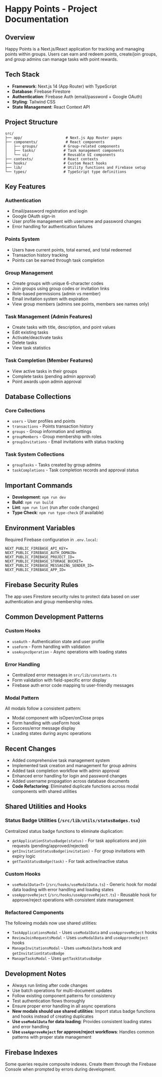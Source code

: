 # Happy Points - Project Documentation

## Overview
Happy Points is a Next.js/React application for tracking and managing points within groups. Users can earn and redeem points, create/join groups, and group admins can manage tasks with point rewards.

## Tech Stack
- **Framework**: Next.js 14 (App Router) with TypeScript
- **Database**: Firebase Firestore
- **Authentication**: Firebase Auth (email/password + Google OAuth)
- **Styling**: Tailwind CSS
- **State Management**: React Context API

## Project Structure
```
src/
├── app/                    # Next.js App Router pages
├── components/             # React components
│   ├── groups/            # Group-related components
│   ├── tasks/             # Task management components
│   └── ui/                # Reusable UI components
├── contexts/              # React contexts
├── hooks/                 # Custom React hooks
├── lib/                   # Utility functions and Firebase setup
└── types/                 # TypeScript type definitions
```

## Key Features

### Authentication
- Email/password registration and login
- Google OAuth sign-in
- User profile management with username and password changes
- Error handling for authentication failures

### Points System
- Users have current points, total earned, and total redeemed
- Transaction history tracking
- Points can be earned through task completion

### Group Management
- Create groups with unique 6-character codes
- Join groups using group codes or invitation links
- Role-based permissions (admin vs member)
- Email invitation system with expiration
- View group members (admins see points, members see names only)

### Task Management (Admin Features)
- Create tasks with title, description, and point values
- Edit existing tasks
- Activate/deactivate tasks
- Delete tasks
- View task statistics

### Task Completion (Member Features)
- View active tasks in their groups
- Complete tasks (pending admin approval)
- Point awards upon admin approval

## Database Collections

### Core Collections
- `users` - User profiles and points
- `transactions` - Points transaction history
- `groups` - Group information and settings
- `groupMembers` - Group membership with roles
- `groupInvitations` - Email invitations with status tracking

### Task System Collections
- `groupTasks` - Tasks created by group admins
- `taskCompletions` - Task completion records and approval status

## Important Commands
- **Development**: `npm run dev`
- **Build**: `npm run build`
- **Lint**: `npm run lint` (run after code changes)
- **Type Check**: `npm run type-check` (if available)

## Environment Variables
Required Firebase configuration in `.env.local`:
```
NEXT_PUBLIC_FIREBASE_API_KEY=
NEXT_PUBLIC_FIREBASE_AUTH_DOMAIN=
NEXT_PUBLIC_FIREBASE_PROJECT_ID=
NEXT_PUBLIC_FIREBASE_STORAGE_BUCKET=
NEXT_PUBLIC_FIREBASE_MESSAGING_SENDER_ID=
NEXT_PUBLIC_FIREBASE_APP_ID=
```

## Firebase Security Rules
The app uses Firestore security rules to protect data based on user authentication and group membership roles.

## Common Development Patterns

### Custom Hooks
- `useAuth` - Authentication state and user profile
- `useForm` - Form handling with validation
- `useAsyncOperation` - Async operations with loading states

### Error Handling
- Centralized error messages in `src/lib/constants.ts`
- Form validation with field-specific error display
- Firebase auth error code mapping to user-friendly messages

### Modal Pattern
All modals follow a consistent pattern:
- Modal component with isOpen/onClose props
- Form handling with useForm hook
- Success/error message display
- Loading states during async operations

## Recent Changes
- Added comprehensive task management system
- Implemented task creation and management for group admins
- Added task completion workflow with admin approval
- Enhanced error handling for login and password changes
- Added username propagation across database documents
- **Code Refactoring**: Eliminated duplicate functions across modal components with shared utilities

## Shared Utilities and Hooks

### Status Badge Utilities (`/src/lib/utils/statusBadges.tsx`)
Centralized status badge functions to eliminate duplication:
- `getApplicationStatusBadge(status)` - For task applications and join requests (pending/approved/rejected)
- `getInvitationStatusBadge(invitation)` - For group invitations with expiry logic
- `getTaskStatusBadge(task)` - For task active/inactive status

### Custom Hooks
- `useModalData<T>` (`/src/hooks/useModalData.ts`) - Generic hook for modal data loading with error handling and loading states
- `useApproveReject` (`/src/hooks/useApproveReject.ts`) - Reusable hook for approve/reject operations with consistent state management

### Refactored Components
The following modals now use shared utilities:
- `TaskApplicationsModal` - Uses `useModalData` and `useApproveReject` hooks
- `ReviewJoinRequestsModal` - Uses `useModalData` and `useApproveReject` hooks  
- `ManageInvitationsModal` - Uses `useModalData` hook and `getInvitationStatusBadge`
- `ManageTasksModal` - Uses `getTaskStatusBadge`

## Development Notes
- Always run linting after code changes
- Use batch operations for multi-document updates
- Follow existing component patterns for consistency
- Test authentication flows thoroughly
- Ensure proper error handling in all async operations
- **New modals should use shared utilities**: Import status badge functions and hooks instead of creating duplicates
- **Use `useModalData` for data loading**: Provides consistent loading states and error handling
- **Use `useApproveReject` for approve/reject workflows**: Handles common patterns with proper state management

## Firebase Indexes
Some queries require composite indexes. Create them through the Firebase Console when prompted by errors during development.